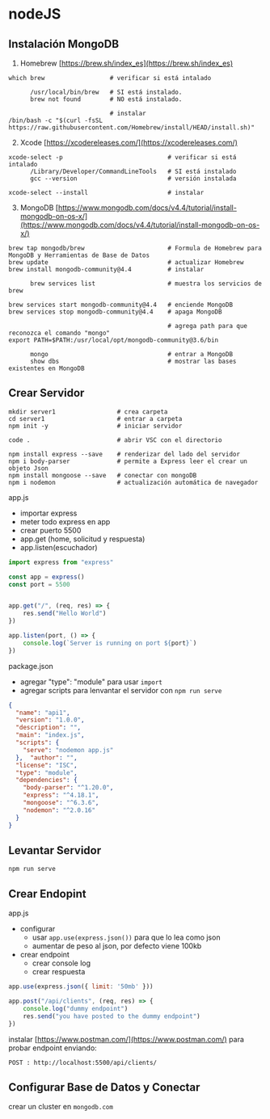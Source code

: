 # nodeJS


## Instalación MongoDB

1. Homebrew [https://brew.sh/index_es](https://brew.sh/index_es)

  ```console
  which brew                  # verificar si está intalado

        /usr/local/bin/brew   # SI está instalado.
        brew not found        # NO está instalado.

                              # instalar
  /bin/bash -c "$(curl -fsSL https://raw.githubusercontent.com/Homebrew/install/HEAD/install.sh)"
  ```

2. Xcode [https://xcodereleases.com/](https://xcodereleases.com/)

  ```console
  xcode-select -p                             # verificar si está intalado
        /Library/Developer/CommandLineTools   # SI está instalado
        gcc --version                         # versión instalada

  xcode-select --install                      # instalar
  ```

 3. MongoDB [https://www.mongodb.com/docs/v4.4/tutorial/install-mongodb-on-os-x/](https://www.mongodb.com/docs/v4.4/tutorial/install-mongodb-on-os-x/)
  ```console
  brew tap mongodb/brew                       # Formula de Homebrew para MongoDB y Herramientas de Base de Datos
  brew update                                 # actualizar Homebrew
  brew install mongodb-community@4.4          # instalar
        
        brew services list                    # muestra los servicios de brew

  brew services start mongodb-community@4.4   # enciende MongoDB
  brew services stop mongodb-community@4.4    # apaga MongoDB

                                              # agrega path para que reconozca el comando "mongo"
  export PATH=$PATH:/usr/local/opt/mongodb-community@3.6/bin

        mongo                                 # entrar a MongoDB
        show dbs                              # mostrar las bases existentes en MongoDB

  ```

## Crear Servidor

```console
mkdir server1                 # crea carpeta
cd server1                    # entrar a carpeta
npm init -y                   # iniciar servidor

code .                        # abrir VSC con el directorio

npm install express --save    # renderizar del lado del servidor 
npm i body-parser             # permite a Express leer el crear un objeto Json
npm install mongoose --save   # conectar con mongoDB
npm i nodemon                 # actualización automática de navegador

```

app.js
- importar express
- meter todo express en app
- crear puerto 5500
- app.get (home, solicitud y respuesta)
- app.listen(escuchador)

```js
import express from "express"

const app = express()
const port = 5500


app.get("/", (req, res) => {
    res.send("Hello World")
})

app.listen(port, () => {
    console.log(`Server is running on port ${port}`)
})
```

package.json

- agregar "type": "module" para usar `import`
- agregar scripts para lenvantar el servidor con `npm run serve`  

```json
{
  "name": "api1",
  "version": "1.0.0",
  "description": "",
  "main": "index.js",
  "scripts": {
    "serve": "nodemon app.js"
  },  "author": "",
  "license": "ISC",
  "type": "module",
  "dependencies": {
    "body-parser": "^1.20.0",
    "express": "^4.18.1",
    "mongoose": "^6.3.6",
    "nodemon": "^2.0.16"
  }
}
```


## Levantar Servidor

```console
npm run serve
```


## Crear Endopint

app.js
- configurar
  - usar `app.use(express.json())` para que lo lea como json
  - aumentar de peso al json, por defecto viene 100kb
- crear endpoint
  - crear console log
  - crear respuesta

```js
app.use(express.json({ limit: '50mb' }))

app.post("/api/clients", (req, res) => {
    console.log("dummy endpoint")
    res.send("you have posted to the dummy endpoint")
})
```

instalar [https://www.postman.com/](https://www.postman.com/) para probar endpoint enviando:

```web
POST : http://localhost:5500/api/clients/
```

## Configurar Base de Datos y Conectar

crear un cluster en `mongodb.com`






